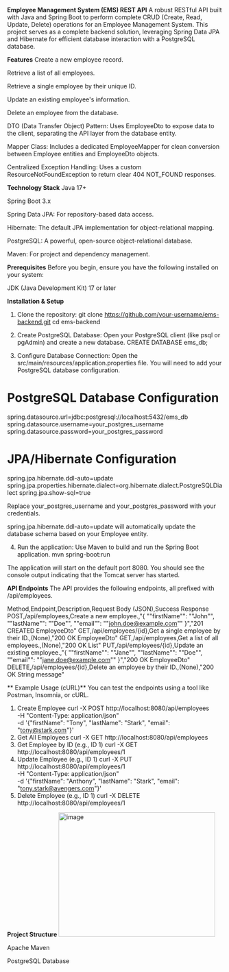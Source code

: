 **Employee Management System (EMS) REST API**
A robust RESTful API built with Java and Spring Boot to perform complete CRUD (Create, Read, Update, Delete) operations for an Employee Management System. This project serves as a complete backend solution, leveraging Spring Data JPA and Hibernate for efficient database interaction with a PostgreSQL database.

**Features**
Create a new employee record.

Retrieve a list of all employees.

Retrieve a single employee by their unique ID.

Update an existing employee's information.

Delete an employee from the database.

DTO (Data Transfer Object) Pattern: Uses EmployeeDto to expose data to the client, separating the API layer from the database entity.

Mapper Class: Includes a dedicated EmployeeMapper for clean conversion between Employee entities and EmployeeDto objects.

Centralized Exception Handling: Uses a custom ResourceNotFoundException to return clear 404 NOT_FOUND responses.

**Technology Stack**
Java 17+

Spring Boot 3.x

Spring Data JPA: For repository-based data access.

Hibernate: The default JPA implementation for object-relational mapping.

PostgreSQL: A powerful, open-source object-relational database.

Maven: For project and dependency management.

**Prerequisites**
Before you begin, ensure you have the following installed on your system:

JDK (Java Development Kit) 17 or later

**Installation & Setup**
1. Clone the repository:
git clone https://github.com/your-username/ems-backend.git
cd ems-backend

2. Create PostgreSQL Database: Open your PostgreSQL client (like psql or pgAdmin) and create a new database.
CREATE DATABASE ems_db;

3. Configure Database Connection: Open the src/main/resources/application.properties file. You will need to add your PostgreSQL database configuration.
# PostgreSQL Database Configuration
spring.datasource.url=jdbc:postgresql://localhost:5432/ems_db
spring.datasource.username=your_postgres_username
spring.datasource.password=your_postgres_password

# JPA/Hibernate Configuration
spring.jpa.hibernate.ddl-auto=update
spring.jpa.properties.hibernate.dialect=org.hibernate.dialect.PostgreSQLDialect
spring.jpa.show-sql=true

Replace your_postgres_username and your_postgres_password with your credentials.

spring.jpa.hibernate.ddl-auto=update will automatically update the database schema based on your Employee entity.

4. Run the application: Use Maven to build and run the Spring Boot application.
mvn spring-boot:run

The application will start on the default port 8080. You should see the console output indicating that the Tomcat server has started.

**API Endpoints**
The API provides the following endpoints, all prefixed with /api/employees.

Method,Endpoint,Description,Request Body (JSON),Success Response
POST,/api/employees,Create a new employee.,"{ ""firstName"": ""John"", ""lastName"": ""Doe"", ""email"": ""john.doe@example.com"" }","201 CREATED 
 EmployeeDto"
GET,/api/employees/{id},Get a single employee by their ID.,(None),"200 OK 
 EmployeeDto"
GET,/api/employees,Get a list of all employees.,(None),"200 OK 
 List<EmployeeDto>"
PUT,/api/employees/{id},Update an existing employee.,"{ ""firstName"": ""Jane"", ""lastName"": ""Doe"", ""email"": ""jane.doe@example.com"" }","200 OK 
 EmployeeDto"
DELETE,/api/employees/{id},Delete an employee by their ID.,(None),"200 OK 
 String message"


** Example Usage (cURL)**
You can test the endpoints using a tool like Postman, Insomnia, or cURL.

1. Create Employee
curl -X POST http://localhost:8080/api/employees \
-H "Content-Type: application/json" \
-d '{"firstName": "Tony", "lastName": "Stark", "email": "tony@stark.com"}'
2. Get All Employees
curl -X GET http://localhost:8080/api/employees
3. Get Employee by ID (e.g., ID 1)
curl -X GET http://localhost:8080/api/employees/1
4. Update Employee (e.g., ID 1)
curl -X PUT http://localhost:8080/api/employees/1 \
-H "Content-Type: application/json" \
-d '{"firstName": "Anthony", "lastName": "Stark", "email": "tony.stark@avengers.com"}'
5. Delete Employee (e.g., ID 1)
curl -X DELETE http://localhost:8080/api/employees/1

**Project Structure**
<img width="365" height="290" alt="image" src="https://github.com/user-attachments/assets/f19b0173-dcc7-459c-9b57-3c46e353e41c" />


Apache Maven

PostgreSQL Database
